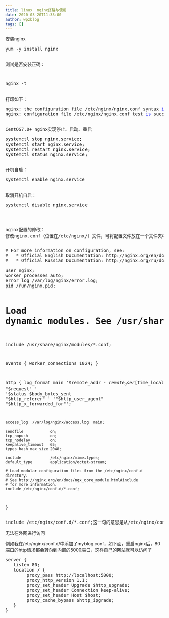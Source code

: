 ```yaml
---
title: linux  nginx搭建与使用
date: 2020-03-20T11:33:00
author: wpzblog
tags: []
---
```

<div id="nginxinstall">安装nginx</div>
<div class="cnblogs_code">
<pre>yum -y install nginx</pre>
</div>
<pre><span><span>
测试是否安装正确：

</span></span></pre>
<div class="cnblogs_code">
<pre>nginx -t</pre>
</div>
<pre><span><span><span>
打印如下：</span></span></span></pre>
<div class="cnblogs_code">
<pre>nginx: the configuration file /etc/nginx/nginx.conf syntax <span style="color: #0000ff;">is</span><span style="color: #000000;"> ok
nginx: configuration file </span>/etc/nginx/nginx.conf test <span style="color: #0000ff;">is</span> successful</pre>
</div>
<pre><span><span><span><span>
CentOS7.0+<span> nginx实现停止、启动、重启</span></span></span></span></span></pre>
<div class="cnblogs_code">
<pre><span style="color: #000000;">systemctl stop nginx.service;  
systemctl start nginx.service;
systemctl restart nginx.service;
systemctl status nginx.service;</span></pre>
</div>
<pre><span><span><span><span><span>
开机自启：</span></span></span></span></span></pre>
<div class="cnblogs_code">
<pre>systemctl enable nginx.service</pre>
</div>
<pre><span><span><span><span><span>
取消开机自启：</span></span></span></span></span></pre>
<div class="cnblogs_code">
<pre>systemctl disable nginx.service</pre>
</div>
<pre><span><span><span><span><span>

nginx配置的修改：
修改nginx.conf（位置在/etc/nginx/）文件，可将配置文件放在一个文件夹中，让nginx自己去读取自定义的配置文件，修改结果如下</span></span></span></span></span></pre>
<div class="cnblogs_code">
<pre><span># For more information on configuration, see:
#   * Official English Documentation: http://nginx.org/en/docs/
#   * Official Russian Documentation: http://nginx.org/ru/docs/
<span>
user nginx;
worker_processes auto;
error_log /var/log/nginx/<span>error.log;
pid /run/<span>nginx.pid;

# Load dynamic modules. See /usr/share/doc/nginx/README.dynamic.
include /usr/share/nginx/modules/*.conf;

events {
    worker_connections 1024;
}

http {
    log_format  main  '$remote_addr - $remote_user [$time_local] "$request" '
                      '$status $body_bytes_sent "$http_referer" '
                      '"$http_user_agent" "$http_x_forwarded_for"';

    access_log  /var/log/nginx/access.log  main;

    sendfile            on;
    tcp_nopush          on;
    tcp_nodelay         on;
    keepalive_timeout   65;
    types_hash_max_size 2048;

    include             /etc/nginx/mime.types;
    default_type        application/octet-stream;

    # Load modular configuration files from the /etc/nginx/conf.d directory.
    # See http://nginx.org/en/docs/ngx_core_module.html#include
    # for more information.
    include /etc/nginx/conf.d/*.conf;
}</span></span></span></span></pre>
</div>
<pre>include /etc/nginx/conf.d/*.conf;这一句的意思是从/etc/nginx/conf.d/文件夹中搜索所有*.conf的配置文件填充进配置中，例如我发布了一个网站，端口号是5000，如果不进行nginx映射，只能在linux的内网中进行访问，</pre>
<pre>无法在外网进行访问</pre>
<p>例如我在/etc/nginx/conf.d/中添加了myblog.conf，如下面，重启nginx后，80端口的http请求都会转向到内部的5000端口，这样自己的网站就可以访问了</p>
<div class="cnblogs_code">
<pre><span>server {
   listen 80<span>;
   location /<span> {
        proxy_pass http://localhost:5000;
        proxy_http_version 1.1<span>;
        proxy_set_header Upgrade $http_upgrade;
        proxy_set_header Connection keep-<span>alive;   
        proxy_set_header Host $host;
        proxy_cache_bypass $http_ipgrade;
   }  
}</span></span></span></span></span></pre>
</div>
<p>&nbsp;</p>